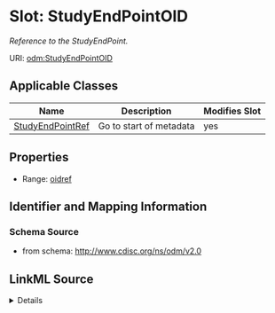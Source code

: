 # Slot: StudyEndPointOID


_Reference to the StudyEndPoint._



URI: [odm:StudyEndPointOID](http://www.cdisc.org/ns/odm/v2.0/StudyEndPointOID)



<!-- no inheritance hierarchy -->




## Applicable Classes

| Name | Description | Modifies Slot |
| --- | --- | --- |
[StudyEndPointRef](StudyEndPointRef.md) | Go to start of metadata |  yes  |







## Properties

* Range: [oidref](oidref.md)





## Identifier and Mapping Information







### Schema Source


* from schema: http://www.cdisc.org/ns/odm/v2.0




## LinkML Source

<details>
```yaml
name: StudyEndPointOID
description: Reference to the StudyEndPoint.
from_schema: http://www.cdisc.org/ns/odm/v2.0
rank: 1000
alias: StudyEndPointOID
domain_of:
- StudyEndPointRef
range: oidref

```
</details>